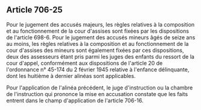 Article 706-25
----
Pour le jugement des accusés majeurs, les règles relatives à la composition et
au fonctionnement de la cour d'assises sont fixées par les dispositions de
l'article 698-6. Pour le jugement des accusés mineurs âgés de seize ans au
moins, les règles relatives à la composition et au fonctionnement de la cour
d'assises des mineurs sont également fixées par ces dispositions, deux des
assesseurs étant pris parmi les juges des enfants du ressort de la cour d'appel,
conformément aux dispositions de l'article 20 de l'ordonnance n° 45-174 du 2
février 1945 relative à l'enfance délinquante, dont les huitième à dernier
alinéas sont applicables.

Pour l'application de l'alinéa précédent, le juge d'instruction ou la chambre de
l'instruction qui prononce la mise en accusation constate que les faits entrent
dans le champ d'application de l'article 706-16.
